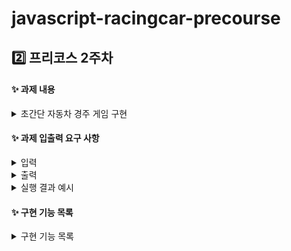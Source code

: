 # javascript-racingcar-precourse

## 2️⃣ 프리코스 2주차
#### ✨ 과제 내용
<details>
  <summary>초간단 자동차 경주 게임 구현</summary>
  
* 주어진 횟수 동안 n대의 자동차는 전진 또는 멈출 수 있다.
* 각 자동차에 이름을 부여할 수 있으며, 이름은 5자 이하로 설정해야 한다. 전진하는 자동차를 출력할 때 이름을 함께 출력한다.
* 사용자 입력으로 경주할 자동차의 이름을 쉼표(,)로 구분하여 입력받는다.
* 전진 조건은 0에서 9 사이의 무작위 값 중 4 이상일 경우이다.
* 경주가 끝난 후 우승자를 알려준다. 우승자는 여러 명일 수 있으며, 우승자가 여러 명일 경우 쉼표로 구분하여 출력한다.
* 사용자가 잘못된 값을 입력할 경우 "[ERROR]"로 시작하는 메시지를 출력한 후 애플리케이션을 종료한다.
</details>

#### ✨ 과제 입출력 요구 사항

<details> 
  <summary>입력</summary>
  
* 경주할 자동차 이름 (쉼표로 구분)
* 경주 횟수
</details> 

<details> 
  <summary>출력</summary>
  
* 차수별 각 자동차의 경주 결과
* 최종 우승자
</details> 

<details> 
  <summary>실행 결과 예시</summary>
  
```
경주할 자동차 이름을 입력하세요.(이름은 쉼표(,) 기준으로 구분)
pobi,woni,jun
시도할 횟수는 몇 회인가요?
5

실행 결과
pobi : -
woni : 
jun : -

pobi : --
woni : -
jun : --

pobi : ---
woni : --
jun : ---

pobi : ----
woni : ---
jun : ----

pobi : -----
woni : ----
jun : -----

최종 우승자 : pobi, jun
```
</details>


#### ✨ 구현 기능 목록
<details> 
  <summary>구현 기능 목록</summary>
  
1. 사용자 입력 처리
- 콘솔을 통해 자동차 이름과 경주 횟수를 입력받습니다.
- "경주할 자동차 이름을 입력하세요. (쉼표로 구분)"과 "시도할 횟수는 몇 회인가요?"라는 메시지를 출력 후 입력받습니다.

2. 자동차 전진 조건
- 0에서 9 사이의 무작위 값을 생성하고, 4 이상일 경우 자동차가 전진합니다.
예시:
입력: "pobi,woni,jun" -> 출력: pobi : --, woni : ----, jun : ---

3. 우승자 계산
- 경주가 끝난 후, 가장 멀리 전진한 자동차를 우승자로 결정합니다.
- 우승자가 여러 명일 경우 쉼표로 구분하여 출력합니다.

4. 에러 처리
- 자동차 이름이 5자 이상이거나 빈 이름이 입력될 경우 [ERROR]로 시작하는 에러 메시지를 출력합니다.
- 입력된 경주 횟수가 숫자가 아니거나 0 이하일 경우 에러를 출력합니다.

5. 환경별 예외 처리
- 테스트 환경(NODE_ENV=test)에서는 예외 발생 시 프로그램이 예외를 다시 던져 처리됩니다.
- 실제 실행 환경에서는 예외 발생 시 에러 메시지만 출력하고 프로그램이 종료됩니다.
</details>
